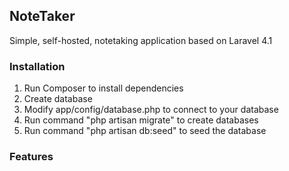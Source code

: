 ## NoteTaker
Simple, self-hosted, notetaking application based on Laravel 4.1

### Installation
1. Run Composer to install dependencies
2. Create database
3. Modify app/config/database.php to connect to your database
4. Run command "php artisan migrate" to create databases
5. Run command "php artisan db:seed" to seed the database

### Features
